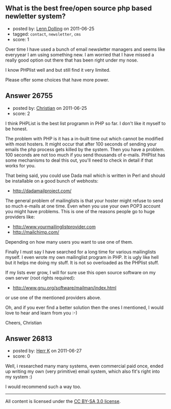 ## What is the best free/open source php based newletter system?

- posted by: [Lenn Dolling](https://stackexchange.com/users/-1/10445-lenn-dolling) on 2011-06-25
- tagged: `contact`, `newsletter`, `cms`
- score: 1

Over time I have used a bunch of email newsletter managers and seems like everyyear I am using something new.  I am worried that I have missed a really good option out there that has been right under my nose.

I know PHPlist well and but still find it very limited.

Please offer some choices that have more power.




## Answer 26755

- posted by: [Christian](https://stackexchange.com/users/-1/9952-christian) on 2011-06-25
- score: 2

I think PHPList is the best list programm in PHP so far. I don't like it myself to be honest. 

The problem with PHP is it has a in-built time out which cannot be modified with most hosters. It might occur that after 100 seconds of sending your emails the php process gets killed by the system. Then you have a problem. 100 seconds are not too much if you send thousands of e-mails. PHPlist has some mechanisms to deal this out, you'll need to check in detail if that works for you.

That being said, you could use Dada mail which is written in Perl and should be installable on a good bunch of webhosts:
 
  - http://dadamailproject.com/

The general problem of mailinglists is that your hoster might refuse to send so much e-mails at one time. Even when you use your own POP3 account you might have problems. This is one of the reasons people go to huge providers like:

  - http://www.yourmailinglistprovider.com
  - http://mailchimp.com/

Depending on how many users you want to use one of them.

Finally I must say I have searched for a long time for various mailinglists myself. I even wrote my own mailinglist program in PHP. It is ugly like hell but it helps me doing my stuff. It is not so overloaded as the PHPlist stuff.

If my lists ever grow, I will for sure use this open source software on my own server (root rights required):

  - http://www.gnu.org/software/mailman/index.html

or use one of the mentioned providers above.

Oh, and if you ever find a better solution then the ones I mentioned, I would love to hear and learn from you :-)

Cheers,
Christian


## Answer 26813

- posted by: [Herr K](https://stackexchange.com/users/-1/3855-herr-k) on 2011-06-27
- score: 0

Well, i researched many many systems, even commercial paid once, ended up writing my own (very primitive) email system, which also fit's right into my system :)  

I would recommend such a way too.



---

All content is licensed under the [CC BY-SA 3.0 license](https://creativecommons.org/licenses/by-sa/3.0/).
